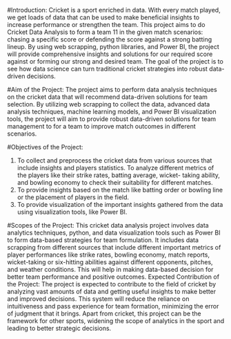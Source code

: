 #Introduction:
Cricket is a sport enriched in data. With every match played, we get loads of data that can be used to make beneficial insights to increase performance or strengthen the team. This project aims to do Cricket Data Analysis to form a team 11 in the given match scenarios: chasing a specific score or defending the score against a strong batting lineup.
By using web scrapping, python libraries, and Power BI, the project will provide comprehensive insights and solutions for our required score against or forming our strong and desired team. The goal of the project is to see how data science can turn traditional cricket strategies into robust data-driven decisions.

#Aim of the Project:
The project aims to perform data analysis techniques on the cricket data that will recommend data-driven solutions for team selection. By utilizing web scrapping to collect the data, advanced data analysis techniques, machine learning models, and Power BI visualization tools, the project will aim to provide robust data-driven solutions for team management to for a team to improve match outcomes in different scenarios.

#Objectives of the Project:
1. To collect and preprocess the cricket data from various sources that include insights and players
statistics. To analyze different metrics of the players like their strike rates, batting average, wicket-
taking ability, and bowling economy to check their suitability for different matches.
2. To provide insights based on the match like batting order or bowling line or the placement of players
in the field.
3. To provide visualization of the important insights gathered from the data using visualization tools,
like Power BI.

#Scopes of the Project:
This cricket data analysis project involves data analytics techniques, python, and data visualization tools such as Power BI to form data-based strategies for team formulation. It includes data scrapping from different sources that include different important metrics of player performances like strike rates, bowling economy, match reports, wicket-taking or six-hitting abilities against different opponents, pitches, and weather conditions. This will help in making data-based decision for better team performance and positive outcomes.
Expected Contribution of the Project:
The project is expected to contribute to the field of cricket by analyzing vast amounts of data and getting useful insights to make better and improved decisions.
This system will reduce the reliance on intuitiveness and pass experience for team formation, minimizing the error of judgment that it brings.
Apart from cricket, this project can be the framework for other sports, widening the scope of analytics in the sport and leading to better strategic decisions.

